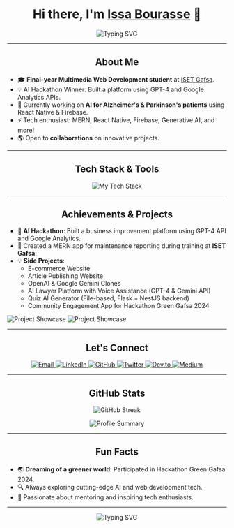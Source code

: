 <h1 align="center">Hi there, I'm <a href="https://www.linkedin.com/in/issa-bourasse/" target="_blank">Issa Bourasse</a> 👋</h1>

<p align="center">
  <img src="https://readme-typing-svg.herokuapp.com?font=Fira+Code&size=22&pause=1000&color=58A6FF&center=true&vCenter=true&width=440&lines=Final+Year+Student+%7C+MERN+Stack+Dev;AI+Enthusiast+%7C+Freelancer;Building+Future-Tech+Projects" alt="Typing SVG" />
</p>

---

<h2 align="center">About Me</h2>

- 🎓 **Final-year Multimedia Web Development student** at [ISET Gafsa](https://www.isetgf.rnu.tn/).
- 💡 AI Hackathon Winner: Built a platform using GPT-4 and Google Analytics APIs.
- 🔧 Currently working on **AI for Alzheimer's & Parkinson's patients** using React Native & Firebase.
- ⚡ Tech enthusiast: MERN, React Native, Firebase, Generative AI, and more!
- 🌎 Open to **collaborations** on innovative projects.

---

<h2 align="center">Tech Stack & Tools</h2>

<p align="center">
  <img src="https://skillicons.dev/icons?i=react,python,javascript,typescript,mongodb,nodejs,django,firebase,git,tailwind,docker,html,css,sass,redux,nextjs,vscode,figma,postman,linux,heroku,bootstrap" alt="My Tech Stack" />
</p>

---

<h2 align="center">Achievements & Projects</h2>

- 🔺 **AI Hackathon**: Built a business improvement platform using GPT-4 API and Google Analytics.
- 🔧 Created a MERN app for maintenance reporting during training at **ISET Gafsa**.
- 💡 **Side Projects**:
  - E-commerce Website
  - Article Publishing Website
  - OpenAI & Google Gemini Clones
  - AI Lawyer Platform with Voice Assistance (GPT-4 & Gemini API)
  - Quiz AI Generator (File-based, Flask + NestJS backend)
  - Community Engagement App for Hackathon Green Gafsa 2024

![Project Showcase](https://media.giphy.com/media/QTfX9Ejfra3ZmNxh6B/giphy.gif)
![Project Showcase](https://user-images.githubusercontent.com/89788120/167628634-549d2bdd-609e-4275-85af-1e1974da64ca.gif)


---

<h2 align="center">Let's Connect</h2>

<p align="center">
  <a href="mailto:bourasseissa@gmail.com">
    <img src="https://img.shields.io/badge/Email-D14836?style=for-the-badge&logo=gmail&logoColor=white" alt="Email" />
  </a>
  <a href="https://www.linkedin.com/in/issa-bourasse-3b488328b/">
    <img src="https://img.shields.io/badge/LinkedIn-0077B5?style=for-the-badge&logo=linkedin&logoColor=white" alt="LinkedIn" />
  </a>
  <a href="https://github.com/issa-bourasse">
    <img src="https://img.shields.io/badge/GitHub-181717?style=for-the-badge&logo=github&logoColor=white" alt="GitHub" />
  </a>
  <a href="https://twitter.com/yourprofile">
    <img src="https://img.shields.io/badge/Twitter-1DA1F2?style=for-the-badge&logo=twitter&logoColor=white" alt="Twitter" />
  </a>
  <a href="https://dev.to/yourprofile">
    <img src="https://img.shields.io/badge/DEV.to-0A0A0A?style=for-the-badge&logo=devdotto&logoColor=white" alt="Dev.to" />
  </a>
  <a href="https://medium.com/@yourprofile">
    <img src="https://img.shields.io/badge/Medium-12100E?style=for-the-badge&logo=medium&logoColor=white" alt="Medium" />
  </a>
</p>

---

<h2 align="center">GitHub Stats</h2>

<p align="center">
  <img src="https://github-readme-streak-stats.herokuapp.com/?user=issa-bourasse&theme=radical" alt="GitHub Streak" />
</p>

<p align="center">
  <img src="https://github-profile-summary-cards.vercel.app/api/cards/profile-details?username=issa-bourasse&theme=radical" alt="Profile Summary" />
</p>

---

<h2 align="center">Fun Facts</h2>

- 🌏 **Dreaming of a greener world**: Participated in Hackathon Green Gafsa 2024.
- 🔍 Always exploring cutting-edge AI and web development tech.
- 🎩 Passionate about mentoring and inspiring tech enthusiasts.

---

<p align="center">
  <img src="https://readme-typing-svg.herokuapp.com?font=Fira+Code&size=22&pause=1000&color=58A6FF&center=true&vCenter=true&width=440&lines=Thanks+for+visiting!;Don't+forget+to+star+my+repos+%F0%9F%98%89" alt="Typing SVG" />
</p>

